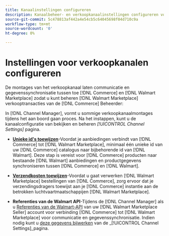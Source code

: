 ```yaml
---
title: Kanaalinstellingen configureren
description: Kanaalbeheer- en verkoopkanaalinstellingen configureren voor verificatie, de cataloguskenmerken en verzenddragers toewijzen die nodig zijn voor de coördinatie van verkoopactiviteiten tussen [!DNL Commerce] en de [!DNL Walmart Marketplace].
source-git-commit: 5c478813af442a4e54cb5c64045698f04d710c9a
workflow-type: tm+mt
source-wordcount: '0'
ht-degree: 0%

---
```



# Instellingen voor verkoopkanalen configureren

De montages van het verkoopkanaal laten communicatie en gegevenssynchronisatie tussen toe [!DNL Commerce] en [!DNL Walmart Marketplace] zodat u kunt beheren [!DNL Walmart Marketplace] verkooptransacties van de [!DNL Commerce] Beheerder:

In [!DNL Channel Manager], vormt u sommige verkoopkanaalmontages tijdens het aan boord gaan proces. Na het instappen, kunt u de kanaalconfiguratie van bekijken en beheren *[!UICONTROL Channel Settings]* pagina.

- **[Unieke id&#39;s toewijzen](map-catalog-attributes.md)**-Voordat je aanbiedingen verbindt van [!DNL Commerce] tot [!DNL Walmart Marketplace], minimaal één unieke id van uw [!DNL Commerce] catalogus naar bijbehorende id van [!DNL Walmart]. Deze stap is vereist voor [!DNL Commerce] producten naar bestaande [!DNL Walmart] aanbiedingen en productgegevens synchroniseren tussen [!DNL Commerce] en [!DNL Walmart].

- **[Verzendkosten toewijzen](map-shipping-carriers.md)**-Voordat u gaat verwerken [!DNL Walmart Marketplace] bestellingen van [!DNL Commerce], zorg ervoor dat je verzendingsdragers toewijst aan je [!DNL Commerce] instantie aan de betrokken luchtvaartmaatschappijen [!DNL Walmart Marketplace].

- **Referenties van de Walmart API**-Tijdens de [!DNL Channel Manager] als u [Referenties van de Walmart-API](walmart-requirements.md#generate-a-walmart-marketplace-production-api-key) van uw [!DNL Walmart Marketplace Seller] account voor verbinding [!DNL Commerce] tot [!DNL Walmart Marketplace] voor communicatie en gegevenssynchronisatie. Indien nodig kunt u [deze gegevens bijwerken](manage-wmt-connection.md) van de _[!UICONTROL Channel Settings]_pagina.
